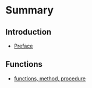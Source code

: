 # Summary

## Introduction

* [Preface](README.md)

## Functions

* [functions, method, procedure](//functions/function-method-and-procedure.md)

